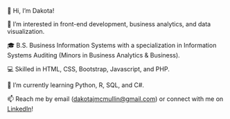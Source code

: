 👋 Hi, I’m Dakota!

👀 I’m interested in front-end development, business analytics, and data visualization.

🎓 B.S. Business Information Systems with a specialization in Information Systems Auditing (Minors in Business Analytics & Business).

💻 Skilled in HTML, CSS, Bootstrap, Javascript, and PHP.

🌱 I’m currently learning Python, R, SQL, and C#.

📫 Reach me by email (dakotajmcmullin@gmail.com) or connect with me on <a href="https://www.linkedin.com/in/dakota-m">LinkedIn</a>!

<!---
dakotaydg/dakotaydg is a ✨ special ✨ repository because its `README.md` (this file) appears on your GitHub profile.
You can click the Preview link to take a look at your changes.
--->

